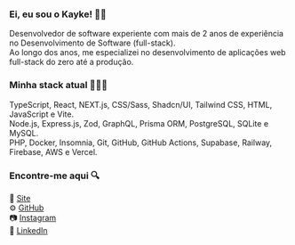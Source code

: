 ### Ei, eu sou o Kayke! 👋🏼

Desenvolvedor de software experiente com mais de 2 anos de experiência no Desenvolvimento de Software (full-stack).<br>
Ao longo dos anos, me especializei no desenvolvimento de aplicações web full-stack do zero até a produção.

### Minha stack atual 👨🏻‍💻
TypeScript, React, NEXT.js, CSS/Sass, Shadcn/UI, Tailwind CSS, HTML, JavaScript e Vite.<br>
Node.js, Express.js, Zod, GraphQL, Prisma ORM, PostgreSQL, SQLite e MySQL.<br>
PHP, Docker, Insomnia, Git, GitHub, GitHub Actions, Supabase, Railway, Firebase, AWS e Vercel.

### Encontre-me aqui 🔍
🚀 [Site](https://kaykebl-dev.vercel.app/)<br>
⚙ [GitHub](https://github.com/kaykeeb3)<br>
📷 [Instagram](https://instagram.com/kaykee_bl)<br>
💼 [LinkedIn](https://www.linkedin.com/in/kayke-barbosa-loiola)
